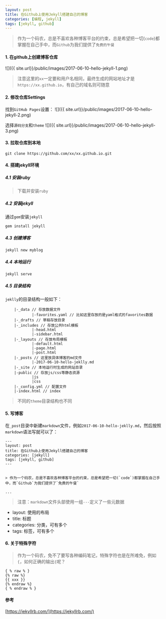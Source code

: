 ```yaml
---
layout: post
title: 在Github上使用Jekyll搭建自己的博客
categories: [编程, jekyll]
tags: [jekyll, github]
---
```



> 作为一个码农，总是不喜欢各种博客平台的约束，总是希望把一切(`code`)都掌握在自己手中，而`Github`为我们提供了`免费的午餐`

#### 1. 在github上创建博客仓库
![]({{ site.url}}/public/images/2017-06-10-hello-jekyll-1.png)

> 注意这里的`xx`一定要和用户名相同，最终生成的网站地址才是`https://xx.github.io`，有自己的域名则可随意

#### 2. 修改仓库Settings

找到`GitHub Pages`设置：
![]({{ site.url}}/public/images/2017-06-10-hello-jekyll-2.png)

选择`源码分支`和`theme`
![]({{ site.url}}/public/images/2017-06-10-hello-jekyll-3.png)

#### 3. 拉取仓库到本地

```
git clone https://github.com/xx/xx.github.io.git
```

#### 4. 搭建jekyll环境

##### 4.1 安装ruby
> 下载并安装`ruby`

##### 4.2 安装jekyll
通过`gem`安装`jekyll`
```
gem install jekyll
```

##### 4.3 创建博客
```
jekyll new myblog
```

##### 4.4 本地运行

```
jekyll serve
```

##### 4.5 目录结构
`jeklly`的目录结构一般如下：
```
    |-_data // 存放数据文件
            |-favorites.yaml // 比如这里存放的是yaml格式的favorites数据
    |-_drafts // 草稿存放目录
    |-_includes // 存放公共html模板
            |-head.html
            |-sidebar.html
    |-_layouts // 存放布局模板
            |-default.html
            |-page.html
            |-post.html
    |-_posts // 这里放具体博客的md文件
            |-2017-06-10-hello-jeklly.md
    |-_site // 本地运行时生成的网站目录
    |-public // 存放js/css等静态资源
            |js
            |css
    |-_config.yml // 配置文件
    |-index.html // index
```

> 不同的`theme`目录结构也不同

#### 5. 写博客
在`_post`目录中新建`markdown`文件，例如`2017-06-10-hello-jeklly.md`，然后按照`markdown`语法写就可以了：

```
---
layout: post
title: 在Github上使用Jekyll搭建自己的博客
categories: [jekyll]
tags: [jekyll, github]
---


> 作为一个码农，总是不喜欢各种博客平台的约束，总是希望把一切(`code`)都掌握在自己手中，而`Github`为我们提供了`免费的午餐`

...

```

> 注意：`markdown`文件头部使用一组`---`定义了一些元数据

* layout: 使用的布局
* title: 标题
* categories: 分类，可有多个
* tags: 标签，可有多个

#### 6. 关于特殊字符

> 作为一个码农，免不了要写各种编码笔记，特殊字符也是在所难免，例如`{`，如何正确的输出`{`呢？

```
{ % raw % }
{% raw %}
{{ xxx }}
{% endraw %}
{ % endraw % }
```

#### 参考

[https://jekyllrb.com/](https://jekyllrb.com/)
